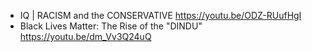 - IQ | RACISM and the CONSERVATIVE https://youtu.be/ODZ-RUufHgI
- Black Lives Matter: The Rise of the "DINDU" https://youtu.be/dm_Vv3Q24uQ
